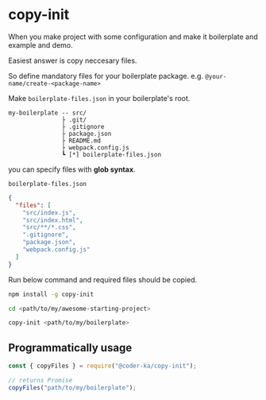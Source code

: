 # copy-init

When you make project with some configuration and make it boilerplate and example and demo.

Easiest answer is copy neccesary files.

So define mandatory files for your boilerplate package. e.g. `@your-name/create-<package-name>`

Make `boilerplate-files.json` in your boilerplate's root.

```
my-boilerplate -- src/
               ├ .git/
               ├ .gitignore
               ├ package.json
               ├ README.md
               ├ webpack.config.js
               ┗ [*] boilerplate-files.json
```

you can specify files with **glob syntax**.

`boilerplate-files.json`

```json
{
  "files": [
    "src/index.js",
    "src/index.html",
    "src/**/*.css",
    ".gitignore",
    "package.json",
    "webpack.config.js"
  ]
}
```

Run below command and required files should be copied.

```bash
npm install -g copy-init

cd <path/to/my/awesome-starting-project>

copy-init <path/to/my/boilerplate>
```

## Programmatically usage

```javascript
const { copyFiles } = require("@coder-ka/copy-init");

// returns Promise
copyFiles("path/to/my/boilerplate");
```
